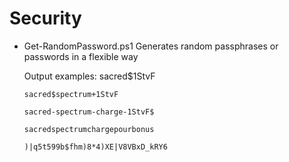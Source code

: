 # Security

  * Get-RandomPassword.ps1
      Generates random passphrases or passwords in a flexible way
      
      Output examples:
        sacred$1StvF
        
        sacred$spectrum+1StvF
        
        sacred-spectrum-charge-1StvF$
        
        sacredspectrumchargepourbonus
        
        )|q5t599b$fhm)8*4)XE|V8VBxD_kRY6
